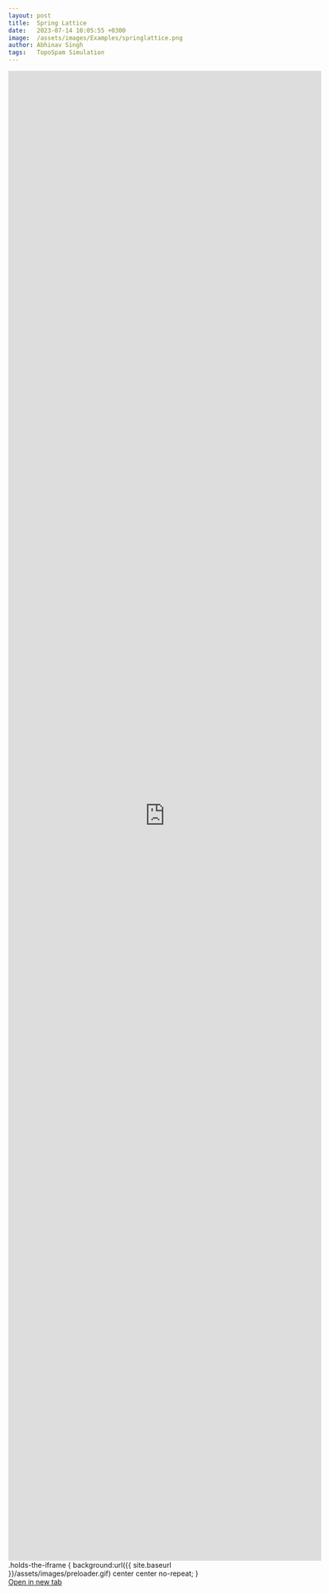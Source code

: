 ```yaml
---
layout: post
title:  Spring Lattice
date:   2023-07-14 10:05:55 +0300
image:  /assets/images/Examples/springlattice.png
author: Abhinav Singh
tags:   TopoSpam Simulation
---
```

<div class="holds-the-iframe">
<iframe src="https://nbviewer.jupyter.org/github/abhinavsns/topospam/blob/main/examples/SpringLattice.ipynb" width="125%" height="3000px" frameborder="0"></iframe>
</div>
.holds-the-iframe {
  background:url({{ site.baseurl }}/assets/images/preloader.gif) center center no-repeat;
}
<br>
<a href="https://github.com/abhinavsns/topospam/blob/main/examples/SpringLattice.ipynb" target="_blank" class="btn btn-primary">Open in new tab</a>